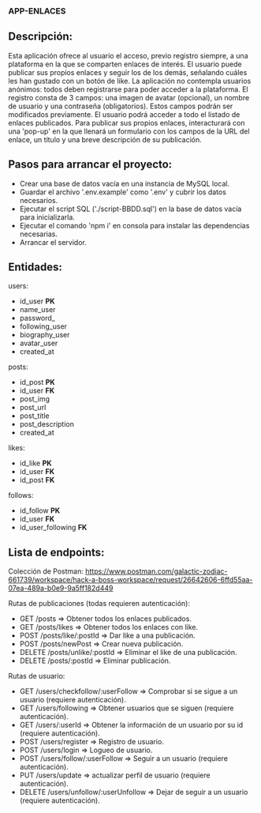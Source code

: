 ### APP-ENLACES


## Descripción:


Esta aplicación ofrece al usuario el acceso, previo registro siempre, a una plataforma en la que se comparten enlaces de interés. El usuario puede publicar sus propios enlaces y seguir los de los demás, señalando cuáles les han gustado con un botón de like.
La aplicación no contempla usuarios anónimos: todos deben registrarse para poder acceder a la plataforma. El registro consta de 3 campos: una imagen de avatar (opcional), un nombre de usuario y una contraseña (obligatorios). Estos campos podrán ser modificados previamente. El usuario podrá acceder a todo el listado de enlaces publicados. Para publicar sus propios enlaces, interacturará con una 'pop-up' en la que llenará un formulario con los campos de la URL del enlace, un título y una breve descripción de su publicación.


## Pasos para arrancar el proyecto:

- Crear una base de datos vacía en una instancia de MySQL local.
- Guardar el archivo '.env.example' como '.env' y cubrir los datos necesarios.
- Ejecutar el script SQL ('./script-BBDD.sql') en la base de datos vacía para inicializarla.
- Ejecutar el comando 'npm i' en consola para instalar las dependencias necesarias.
- Arrancar el servidor.


## Entidades:

users:
- id_user **PK**
- name_user 
- password_
- following_user 
- biography_user 
- avatar_user 
- created_at 

posts:
- id_post **PK**
- id_user **FK**
- post_img 
- post_url 
- post_title 
- post_description 
- created_at 

likes:
- id_like **PK**
- id_user **FK** 
- id_post **FK**

follows:
- id_follow **PK**
- id_user **FK**
- id_user_following **FK**


## Lista de endpoints:

Colección de Postman: https://www.postman.com/galactic-zodiac-661739/workspace/hack-a-boss-workspace/request/26642606-6ffd55aa-07ea-489a-b0e9-9a5ff182d449

Rutas de publicaciones (todas requieren autenticación):
- GET /posts => Obtener todos los enlaces publicados.
- GET /posts/likes => Obtener todos los enlaces con like.
- POST /posts/like/:postId => Dar like a una publicación.
- POST /posts/newPost => Crear nueva publicación.
- DELETE /posts/unlike/:postId => Eliminar el like de una publicación.
- DELETE /posts/:postId => Eliminar publicación.
  
Rutas de usuario:
- GET /users/checkfollow/:userFollow => Comprobar si se sigue a un usuario (requiere autenticación).
- GET /users/following => Obtener usuarios que se siguen (requiere autenticación).
- GET /users/:userId => Obtener la información de un usuario por su id (requiere autenticación).
- POST /users/register => Registro de usuario.
- POST /users/login => Logueo de usuario.
- POST /users/follow/:userFollow => Seguir a un usuario (requiere autenticación).
- PUT /users/update => actualizar perfil de usuario (requiere autenticación).
- DELETE /users/unfollow/:userUnfollow => Dejar de seguir a un usuario (requiere autenticación).
